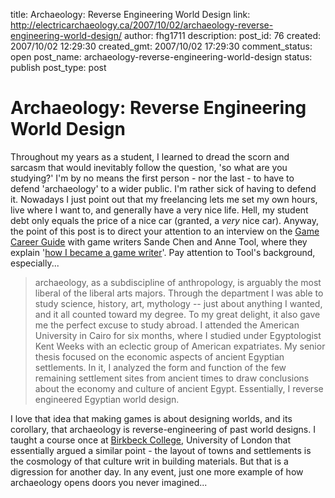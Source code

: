 title: Archaeology: Reverse Engineering World Design
link: http://electricarchaeology.ca/2007/10/02/archaeology-reverse-engineering-world-design/
author: fhg1711
description: 
post_id: 76
created: 2007/10/02 12:29:30
created_gmt: 2007/10/02 17:29:30
comment_status: open
post_name: archaeology-reverse-engineering-world-design
status: publish
post_type: post

# Archaeology: Reverse Engineering World Design

Throughout my years as a student, I learned to dread the scorn and sarcasm that would inevitably follow the question, 'so what are you studying?' I'm by no means the first person - nor the last - to have to defend 'archaeology' to a wider public. I'm rather sick of having to defend it. Nowadays I just point out that my freelancing lets me set my own hours, live where I want to, and generally have a very nice life. Hell, my student debt only equals the price of a nice car (granted, a _very_ nice car). Anyway, the point of this post is to direct your attention to an interview on the [Game Career Guide](http://www.gamecareerguide.com/index.php) with game writers Sande Chen and Anne Tool, where they explain '[how I became a game writer](http://www.gamecareerguide.com/features/424/features/424/features/424/features/424/how_i_became_a_game_writer_an_.php)'. Pay attention to Tool's background, especially... <snippet>

> archaeology, as a subdiscipline of anthropology, is arguably the most liberal of the liberal arts majors. Through the department I was able to study science, history, art, mythology -- just about anything I wanted, and it all counted toward my degree. To my great delight, it also gave me the perfect excuse to study abroad. I attended the American University in Cairo for six months, where I studied under Egyptologist Kent Weeks with an eclectic group of American expatriates. My senior thesis focused on the economic aspects of ancient Egyptian settlements. In it, I analyzed the form and function of the few remaining settlement sites from ancient times to draw conclusions about the economy and culture of ancient Egypt. Essentially, I reverse engineered Egyptian world design. 

I love that idea that making games is about designing worlds, and its corollary, that archaeology is reverse-engineering of past world designs. I taught a course once at [Birkbeck College](http://www.bbk.ac.uk/), University of London that essentially argued a similar point - the layout of towns and settlements is the cosmology of that culture writ in building materials. But that is a digression for another day. In any event, just one more example of how archaeology opens doors you never imagined...